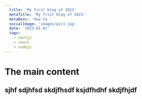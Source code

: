 ```yaml
---
  title: 'My first blog of 2023'
  metaTitle: 'My frist blog of 2023'
  metaDesc: 'How to '
  socialImage: 'images/pic1.jpg'
  date: '2023-01-01'
  tags: 
    - nextjs
    - react
    - nodejs
---
```


# The main content
## sjhf sdjhfsd skdjfhsdf ksjdfhdhf skdjfhjdf